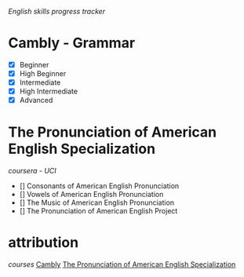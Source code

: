 *English skills progress tracker*

# Cambly - Grammar

- [x] Beginner
- [x] High Beginner
- [x] Intermediate
- [x] High Intermediate
- [x] Advanced

# The Pronunciation of American English Specialization
*coursera - UCI*

- [] Consonants of American English Pronunciation
- [] Vowels of American English Pronunciation
- [] The Music of American English Pronunciation
- [] The Pronunciation of American English Project

# attribution
*courses*
[Cambly](https://www.cambly.com)
[The Pronunciation of American English Specialization](https://www.coursera.org/specializations/american-english-pronunciation)
